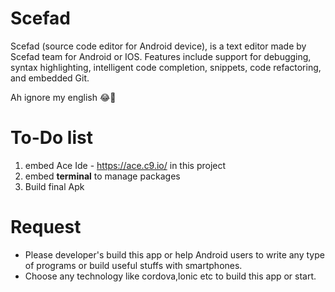 # Scefad
Scefad (source code editor for Android device), is a text editor made by Scefad team for Android or IOS. Features include support for debugging, syntax highlighting, intelligent code completion, snippets, code refactoring, and embedded Git.

Ah ignore my english 😂🙏
# To-Do list

1. embed Ace Ide - https://ace.c9.io/ in this project
2. embed **terminal** to manage packages
3. Build final Apk

# Request

* Please developer's build this app or help Android users to write any type of programs or build useful stuffs with smartphones.
* Choose any technology like cordova,lonic etc to build this app or start.
